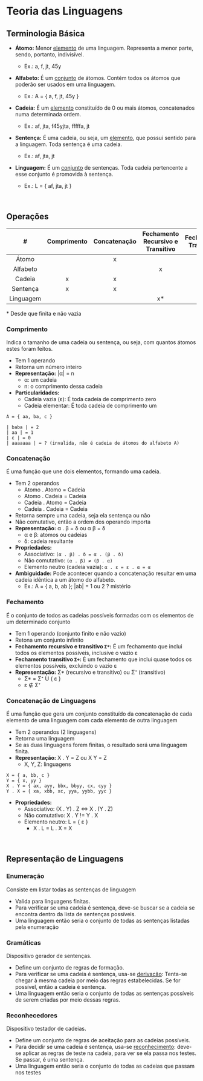# Teoria das Linguagens

## Terminologia Básica

- **Átomo:** Menor <ins>elemento</ins> de uma linguagem. Representa a menor parte, sendo, portanto, indivisível.

  - Ex.: a, f, jt, 45y

- **Alfabeto:** É um <ins>conjunto</ins> de átomos. Contém todos os átomos que poderão ser usados em uma linguagem.
  - Ex.: A = { a, f, jt, 45y }
- **Cadeia:** É um <ins>elemento</ins> constituído de 0 ou mais átomos, concatenados numa determinada ordem.

  - Ex.: af, jta, f45yjta, fffffa, jt

- **Sentença:** É uma cadeia, ou seja, um <ins>elemento</ins>, que possui sentido para a linguagem. Toda sentença é uma cadeia.

  - Ex.: af, jta, jt

- **Linguagem:** É um <ins>conjunto</ins> de sentenças. Toda cadeia pertencente a esse conjunto é promovida à sentença.
  - Ex.: L = { af, jta, jt }

<br/>

## Operações

|     #     | Comprimento | Concatenação | Fechamento Recursivo e Transitivo | Fechamento Transitivo | Concatenação de Linguagens |
| :-------: | :---------: | :----------: | :-------------------------------: | :-------------------: | :------------------------: |
|   Átomo   |             |      x       |                                   |                       |                            |
| Alfabeto  |             |              |                 x                 |           x           |                            |
|  Cadeia   |      x      |      x       |                                   |                       |                            |
| Sentença  |      x      |      x       |                                   |                       |                            |
| Linguagem |             |              |                x\*                |          x\*          |             x              |

\* Desde que finita e não vazia

### Comprimento

Indica o tamanho de uma cadeia ou sentença, ou seja, com quantos átomos estes foram feitos.

- Tem 1 operando
- Retorna um número inteiro
- **Representação:** |α| = n
  - α: um cadeia
  - n: o comprimento dessa cadeia
- **Particularidades:**
  - Cadeia vazia (ε): É toda cadeia de comprimento zero
  - Cadeia elementar: É toda cadeia de comprimento um

```
A = { aa, ba, c }

| baba | = 2
| aa | = 1
| ε | = 0
| aaaaaaa | = ? (invalida, não é cadeia de átomos do alfabeto A)
```

### Concatenação

É uma função que une dois elementos, formando uma cadeia.

- Tem 2 operandos
  - Atomo . Atomo = Cadeia
  - Atomo . Cadeia = Cadeia
  - Cadeia . Atomo = Cadeia
  - Cadeia . Cadeia = Cadeia
- Retorna sempre uma cadeia, seja ela sentença ou não
- Não comutativo, então a ordem dos operando importa
- **Representação:** α . β = δ ou α β = δ
  - α e β: atomos ou cadeias
  - δ: cadeia resultante
- **Propriedades:**
  - Associativo: `(α . β) . δ = α . (β . δ)`
  - Não comutativo: `(α . β) ≠ (β . α)`
  - Elemento neutro (cadeia vazia): `α . ε = ε . α = α`
- **Ambiguidade:** Pode acontecer quando a concatenação resultar em uma cadeia idêntica a um átomo do alfabeto.
  - Ex.: A = { a, b, ab }; |ab| = 1 ou 2 ? mistério

### Fechamento

É o conjunto de todos as cadeias possíveis formadas com os elementos de um determinado conjunto

- Tem 1 operando (conjunto finito e não vazio)
- Retona um conjunto infinito
- **Fechamento recursivo e transitivo `Σ*`:** É um fechamento que inclui todos os elementos possíveis, inclusive o vazio ε
- **Fechamento transitivo `Σ+`:** É um fechamento que inclui quase todos os elementos possíveis, excluindo o vazio ε
- **Representação:** Σ\* (recursivo e transitivo) ou Σ⁺ (transitivo)
  - Σ\* = Σ⁺ U { ε }
  - ε ∉ Σ⁺

### Concatenação de Linguagens

É uma função que gera um conjunto constituído da concatenação de cada elemento de uma linguagem com cada elemento de outra linguagem

- Tem 2 operandos (2 linguagens)
- Retorna uma linguagem
- Se as duas linguagens forem finitas, o resultado será uma linguagem finita.
- **Representação:** X . Y = Z ou X Y = Z
  - X, Y, Z: linguagens

```
X = { a, bb, c }
Y = { x, yy }
X . Y = { ax, ayy, bbx, bbyy, cx, cyy }
Y . X = { xa, xbb, xc, yya, yybb, yyc }
```

- **Propriedades:**
  - Associativo: (X . Y) . Z <=> X . (Y . Z)
  - Não comutativo: X . Y != Y . X
  - Elemento neutro: L = { ε }
    - X . L = L . X = X

<br/>

## Representação de Linguagens

### Enumeração

Consiste em listar todas as sentenças de linguagem

- Valida para linguagens finitas.
- Para verificar se uma cadeia é sentença, deve-se buscar se a cadeia se encontra dentro da lista de sentenças possíveis.
- Uma linguagem então seria o conjunto de todas as sentenças listadas pela enumeração

### Gramáticas

Dispositivo gerador de sentenças.

- Define um conjunto de regras de formação.
- Para verificar se uma cadeia é sentença, usa-se <ins>derivação</ins>: Tenta-se chegar à mesma cadeia por meio das regras estabelecidas. Se for possível, então a cadeia é sentença.
- Uma linguagem então seria o conjunto de todas as sentenças possíveis de serem criadas por meio dessas regras.

### Reconhecedores

Dispositivo testador de cadeias.

- Define um conjunto de regras de aceitação para as cadeias possíveis.
- Para decidir se uma cadeia é sentença, usa-se <ins>reconhecimento</ins>: deve-se aplicar as regras de teste na cadeia, para ver se ela passa nos testes. Se passar, é uma sentença.
- Uma linguagem então seria o conjunto de todas as cadeias que passam nos testes
